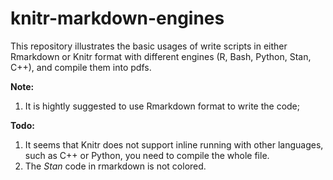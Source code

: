 # knitr-markdown-engines

This repository illustrates the basic usages of write scripts in either Rmarkdown or Knitr format with different engines (R, Bash, Python, Stan, C++), and compile them into pdfs.

**Note:**
1. It is hightly suggested to use Rmarkdown format to write the code;

**Todo:**
1. It seems that Knitr does not support inline running with other languages, such as C++ or Python, you need to compile the whole file.
2. The *Stan* code in rmarkdown is not colored.
